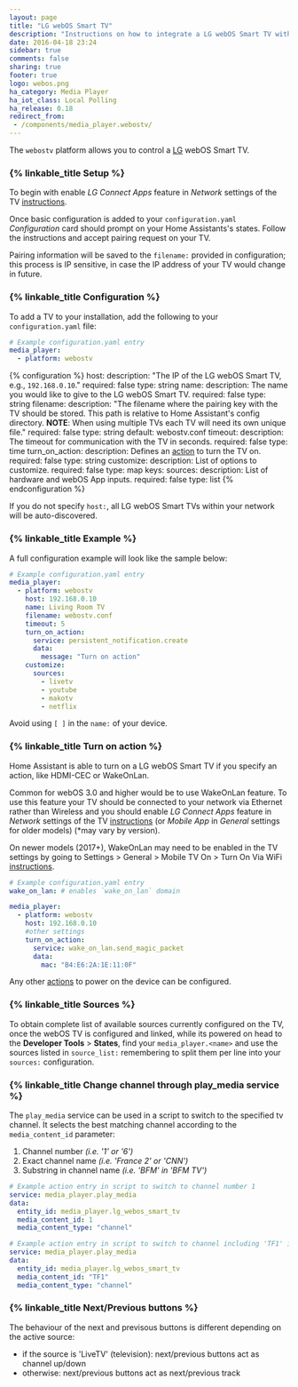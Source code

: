 ```yaml
---
layout: page
title: "LG webOS Smart TV"
description: "Instructions on how to integrate a LG webOS Smart TV within Home Assistant."
date: 2016-04-18 23:24
sidebar: true
comments: false
sharing: true
footer: true
logo: webos.png
ha_category: Media Player
ha_iot_class: Local Polling
ha_release: 0.18
redirect_from:
 - /components/media_player.webostv/
---
```


The `webostv` platform allows you to control a [LG](http://www.lg.com/) webOS
Smart TV.

### {% linkable_title Setup %}

To begin with enable *LG Connect Apps* feature in *Network* settings of the TV
[instructions](http://www.lg.com/uk/support/product-help/CT00008334-1437131798537-others).

Once basic configuration is added to your `configuration.yaml` *Configuration*
card should prompt on your Home Assistants's states.
Follow the instructions and accept pairing request on your TV.

Pairing information will be saved to the `filename:` provided in configuration;
this process is IP sensitive,
in case the IP address of your TV would change in future.

### {% linkable_title Configuration %}

To add a TV to your installation,
add the following to your `configuration.yaml` file:

```yaml
# Example configuration.yaml entry
media_player:
  - platform: webostv
```

{% configuration %}
host:
  description: "The IP of the LG webOS Smart TV, e.g., `192.168.0.10`."
  required: false
  type: string
name:
  description: The name you would like to give to the LG webOS Smart TV.
  required: false
  type: string
filename:
  description: "The filename where the pairing key with the TV should be stored. This path is relative to Home Assistant's config directory. **NOTE**: When using multiple TVs each TV will need its own unique file."
  required: false
  type: string
  default: webostv.conf
timeout:
  description: The timeout for communication with the TV in seconds.
  required: false
  type: time
turn_on_action:
  description: Defines an [action](/docs/automation/action/) to turn the TV on.
  required: false
  type: string
customize:
  description: List of options to customize.
  required: false
  type: map
  keys:
    sources:
      description: List of hardware and webOS App inputs.
      required: false
      type: list
{% endconfiguration %}

If you do not specify `host:`, all LG webOS Smart TVs within your network will
be auto-discovered.

### {% linkable_title Example %}

A full configuration example will look like the sample below:

```yaml
# Example configuration.yaml entry
media_player:
  - platform: webostv
    host: 192.168.0.10
    name: Living Room TV
    filename: webostv.conf
    timeout: 5
    turn_on_action:
      service: persistent_notification.create
      data:
        message: "Turn on action"
    customize:
      sources:
        - livetv
        - youtube
        - makotv
        - netflix
```

Avoid using `[ ]` in the `name:` of your device.

### {% linkable_title Turn on action %}

Home Assistant is able to turn on a LG webOS Smart TV if you specify an action,
like HDMI-CEC or WakeOnLan.

Common for webOS 3.0 and higher would be to use WakeOnLan feature.
To use this feature your TV should be connected to your network via Ethernet rather than
Wireless and you should enable *LG Connect Apps* feature in *Network* settings of the TV
[instructions](http://www.lg.com/uk/support/product-help/CT00008334-1437131798537-others)
(or *Mobile App* in *General* settings for older models) (*may vary by version).

On newer models (2017+), WakeOnLan may need to be enabled in the TV settings
by going to Settings > General > Mobile TV On > Turn On Via WiFi
[instructions](https://support.quanticapps.com/hc/en-us/articles/115005985729-How-to-turn-on-my-LG-Smart-TV-using-the-App-WebOS-).

```yaml
# Example configuration.yaml entry
wake_on_lan: # enables `wake_on_lan` domain

media_player:
  - platform: webostv
    host: 192.168.0.10
    #other settings
    turn_on_action:
      service: wake_on_lan.send_magic_packet
      data:
        mac: "B4:E6:2A:1E:11:0F"
```

Any other [actions](/docs/automation/action/) to power on the device can be
configured.

### {% linkable_title Sources %}

To obtain complete list of available sources currently configured on the TV,
once the webOS TV is configured and linked, while its powered on head to the
**Developer Tools** > **States**,
find your `media_player.<name>` and use the sources listed in `source_list:`
remembering to split them per line into your `sources:` configuration.

### {% linkable_title Change channel through play_media service %}

The `play_media` service can be used in a script to switch to the specified tv
channel. It selects the best matching channel according to the `media_content_id`
parameter:

 1. Channel number *(i.e. '1' or '6')*
 2. Exact channel name *(i.e. 'France 2' or 'CNN')*
 3. Substring in channel name *(i.e. 'BFM' in 'BFM TV')*

```yaml
# Example action entry in script to switch to channel number 1
service: media_player.play_media
data:
  entity_id: media_player.lg_webos_smart_tv
  media_content_id: 1
  media_content_type: "channel"

# Example action entry in script to switch to channel including 'TF1' in its name
service: media_player.play_media
data:
  entity_id: media_player.lg_webos_smart_tv
  media_content_id: "TF1"
  media_content_type: "channel"
```

### {% linkable_title Next/Previous buttons %}

The behaviour of the next and previsous buttons is different depending on the
active source:

 - if the source is 'LiveTV' (television): next/previous buttons act as channel up/down
 - otherwise: next/previous buttons act as next/previous track
